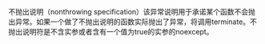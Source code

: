 不抛出说明（nonthrowing specification）该异常说明用于承诺某个函数不会抛出异常。如果一个做了不抛出说明的函数实际抛出了异常，将调用terminate。不抛出说明符是不含实参或者含有一个值为true的实参的noexcept。
